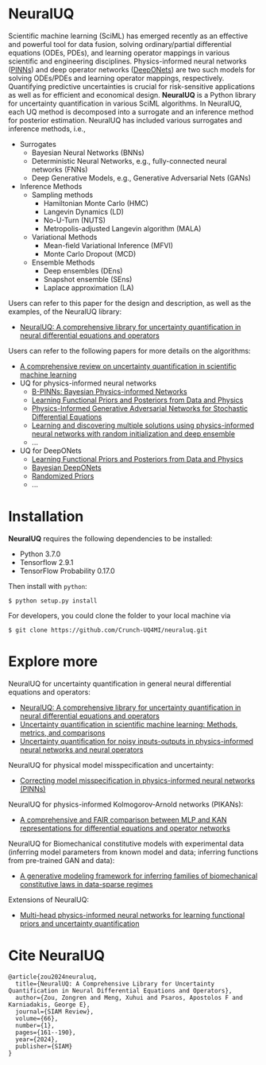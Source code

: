 # NeuralUQ
Scientific machine learning (SciML) has emerged recently as an effective and powerful tool for data fusion, solving ordinary/partial differential equations (ODEs, PDEs), and learning operator mappings in various scientific and engineering disciplines. Physics-informed neural networks ([PINNs](https://www.sciencedirect.com/science/article/pii/S0021999118307125)) and deep operator networks ([DeepONets](https://www.nature.com/articles/s42256-021-00302-5)) are two such models for solving ODEs/PDEs and learning operator mappings, respectively. Quantifying predictive uncertainties is crucial for risk-sensitive applications as well as for efficient and economical design. **NeuralUQ** is a Python library for uncertainty quantification in various SciML algorithms. In NeuralUQ, each UQ method is decomposed into a surrogate and an inference method for posterior estimation. NeuralUQ has included various surrogates and inference methods, i.e., 
- Surrogates
  - Bayesian Neural Networks (BNNs)
  - Deterministic Neural Networks, e.g., fully-connected neural networks (FNNs)
  - Deep Generative Models, e.g., Generative Adversarial Nets (GANs)
- Inference Methods
  - Sampling methods
    - Hamiltonian Monte Carlo (HMC)
    - Langevin Dynamics (LD)
    - No-U-Turn (NUTS)
    - Metropolis-adjusted Langevin algorithm (MALA)
  - Variational Methods
    - Mean-field Variational Inference (MFVI)
    - Monte Carlo Dropout (MCD)
  - Ensemble Methods
    - Deep ensembles (DEns)
    - Snapshot ensemble (SEns)
    - Laplace approximation (LA)
    
Users can refer to this paper for the design and description, as well as the examples, of the NeuralUQ library:
- [NeuralUQ: A comprehensive library for uncertainty quantification in neural differential equations and operators](https://epubs.siam.org/doi/pdf/10.1137/22M1518189)

Users can refer to the following papers for more details on the algorithms:
- [A comprehensive review on uncertainty quantification in scientific machine learning](https://www.sciencedirect.com/science/article/pii/S0021999122009652)
- UQ for physics-informed neural networks
  - [B-PINNs: Bayesian Physics-informed Networks](https://www.sciencedirect.com/science/article/pii/S0021999120306872)
  - [Learning Functional Priors and Posteriors from Data and Physics](https://www.sciencedirect.com/science/article/pii/S0021999122001358)
  - [Physics-Informed Generative Adversarial Networks for Stochastic Differential Equations](https://epubs.siam.org/doi/abs/10.1137/18M1225409)
  - [Learning and discovering multiple solutions using physics-informed neural networks with random initialization and deep ensemble](https://arxiv.org/abs/2503.06320)
  - ...
- UQ for DeepONets
  - [Learning Functional Priors and Posteriors from Data and Physics](https://www.sciencedirect.com/science/article/pii/S0021999122001358)
  - [Bayesian DeepONets](https://arxiv.org/abs/2111.02484)
  - [Randomized Priors](https://www.sciencedirect.com/science/article/pii/S0045782522004595)
  - ...
# Installation
**NeuralUQ** requires the following dependencies to be installed:

- Python 3.7.0
- Tensorflow 2.9.1
- TensorFlow Probability 0.17.0

Then install with `python`:

```
$ python setup.py install
```

For developers, you could clone the folder to your local machine via
```
$ git clone https://github.com/Crunch-UQ4MI/neuraluq.git
```

# Explore more

NeuralUQ for uncertainty quantification in general neural differential equations and operators:
- [NeuralUQ: A comprehensive library for uncertainty quantification in neural differential equations and operators](https://epubs.siam.org/doi/abs/10.1137/22M1518189)
- [Uncertainty quantification in scientific machine learning: Methods, metrics, and comparisons](https://www.sciencedirect.com/science/article/pii/S0021999122009652)
- [Uncertainty quantification for noisy inputs-outputs in physics-informed neural networks and neural operators](https://www.sciencedirect.com/science/article/pii/S0045782524007333)

NeuralUQ for physical model misspecification and uncertainty:
- [Correcting model misspecification in physics-informed neural networks (PINNs)](https://www.sciencedirect.com/science/article/pii/S0021999124001670)

NeuralUQ for physics-informed Kolmogorov-Arnold networks (PIKANs):
- [A comprehensive and FAIR comparison between MLP and KAN representations for differential equations and operator networks](https://www.sciencedirect.com/science/article/pii/S0045782524005462)

NeuralUQ for Biomechanical constitutive models with experimental data (inferring model parameters from known model and data; inferring functions from pre-trained GAN and data): 
- [A generative modeling framework for inferring families of biomechanical constitutive laws in data-sparse regimes](https://www.sciencedirect.com/science/article/pii/S0022509623002284?dgcid=rss_sd_all)

Extensions of NeuralUQ:
- [Multi-head physics-informed neural networks for learning functional priors and uncertainty quantification](https://www.sciencedirect.com/science/article/abs/pii/S002199912500230X)

# Cite NeuralUQ
```
@article{zou2024neuraluq,
  title={NeuralUQ: A Comprehensive Library for Uncertainty Quantification in Neural Differential Equations and Operators},
  author={Zou, Zongren and Meng, Xuhui and Psaros, Apostolos F and Karniadakis, George E},
  journal={SIAM Review},
  volume={66},
  number={1},
  pages={161--190},
  year={2024},
  publisher={SIAM}
}
```
